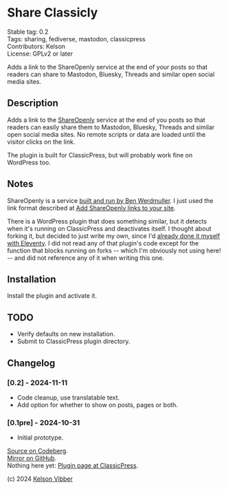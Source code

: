 # Share Classicly

Stable tag: 0.2  
Tags: sharing, fediverse, mastodon, classicpress  
Contributors: Kelson  
License: GPLv2 or later  

Adds a link to the ShareOpenly service at the end of your posts so that readers can share to Mastodon, Bluesky, Threads and similar open social media sites.

## Description

Adds a link to the [ShareOpenly](https://shareopenly.org/) service at the end of you posts so that readers can easily share them to Mastodon, Bluesky, Threads and similar open social media sites. No remote scripts or data are loaded until the visitor clicks on the link.

The plugin is built for ClassicPress, but will probably work fine on WordPress too.

## Notes

ShareOpenly is a service [built and run by Ben Werdmuller](https://werd.io/2024/share-openly). I just used the link format described at [Add ShareOpenly links to your site](https://shareopenly.org/add/).

There is a WordPress plugin that does something similar, but it detects when it's running on ClassicPress and deactivates itself. I thought about forking it, but decided to just write my own, since I'd [already done it myself with Eleventy](https://hyperborea.org/tech-tips/share-openly/). I did not read any of that plugin's code except for the function that blocks running on forks -- which I'm obviously not using here! -- and did not reference any of it when writing this one.

## Installation

Install the plugin and activate it.

## TODO

* Verify defaults on new installation.
* Submit to ClassicPress plugin directory.

## Changelog

### [0.2] - 2024-11-11

* Code cleanup, use translatable text.
* Add option for whether to show on posts, pages or both.

### [0.1pre] - 2024-10-31

* Initial prototype.

[Source on Codeberg](https://codeberg.org/kvibber/share-classicly).  
[Mirror on GitHub](https://github.com/kvibber/share-classicly).  
Nothing here yet:
[Plugin page at ClassicPress](https://directory.classicpress.net/plugins/share-classicly).

(c) 2024 [Kelson Vibber](https://kvibber.com/)
